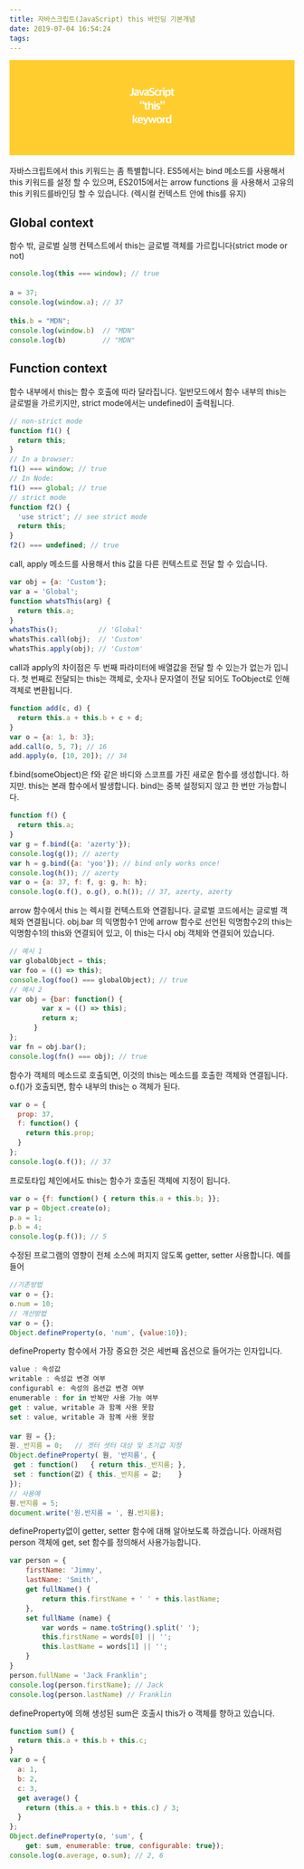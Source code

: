 ```yaml
---
title: 자바스크립트(JavaScript) this 바인딩 기본개념
date: 2019-07-04 16:54:24
tags:
---
```


![](/image/js-this-bind/1.png)

자바스크립트에서 this 키워드는 좀 특별합니다. ES5에서는 bind 메소드를 사용해서 this 키워드를 설정 할 수 있으며, ES2015에서는 arrow functions 을 사용해서 고유의 this 키워드를바인딩 할 수 있습니다. (렉시컬 컨텍스트 안에 this를 유지)

## Global context
함수 밖, 글로벌 실행 컨텍스트에서 this는 글로벌 객체를 가르킵니다(strict mode or not)

```js
console.log(this === window); // true
  
a = 37;
console.log(window.a); // 37
  
this.b = "MDN"; 
console.log(window.b)  // "MDN" 
console.log(b)         // "MDN"
```

## Function context
함수 내부에서 this는 함수 호출에 따라 달라집니다. 일반모드에서 함수 내부의 this는 글로벌을 가르키지만, strict mode에서는 undefined이 출력됩니다.

```js
// non-strict mode
function f1() {
  return this;
}
// In a browser:
f1() === window; // true 
// In Node:
f1() === global; // true
// strict mode
function f2() {
  'use strict'; // see strict mode
  return this;
}
f2() === undefined; // true
```

call, apply 메소드를 사용해서 this 값을 다른 컨텍스트로 전달 할 수 있습니다.

```js
var obj = {a: 'Custom'};
var a = 'Global';
function whatsThis(arg) {
  return this.a;
}
whatsThis();          // 'Global'
whatsThis.call(obj);  // 'Custom'
whatsThis.apply(obj); // 'Custom'
```

call과 apply의 차이점은 두 번째 파라미터에 배열값을 전달 할 수 있는가 없는가 입니다. 첫 번째로 전달되는 this는 객체로, 숫자나 문자열이 전달 되어도 ToObject로 인해 객체로 변환됩니다.

```js
function add(c, d) {
  return this.a + this.b + c + d;
}
var o = {a: 1, b: 3};
add.call(o, 5, 7); // 16
add.apply(o, [10, 20]); // 34
```

f.bind(someObject)은 f와 같은 바디와 스코프를 가진 새로운 함수를 생성합니다. 하지만. this는 본래 함수에서 발생합니다. bind는 중복 설정되지 않고 한 번만 가능합니다.

```js
function f() {
  return this.a;
}
var g = f.bind({a: 'azerty'});
console.log(g()); // azerty
var h = g.bind({a: 'yoo'}); // bind only works once!
console.log(h()); // azerty
var o = {a: 37, f: f, g: g, h: h};
console.log(o.f(), o.g(), o.h()); // 37, azerty, azerty
```

arrow 함수에서 this 는 렉시컬 컨텍스트와 연결됩니다. 글로벌 코드에서는 글로벌 객체와 연결됩니다. obj.bar 의 익명함수1 안에 arrow 함수로 선언된 익명함수2의 this는 익명함수1의 this와 연결되어 있고, 이 this는 다시 obj 객체와 연결되어 있습니다.

```js
// 예시 1
var globalObject = this;
var foo = (() => this);
console.log(foo() === globalObject); // true
// 예시 2
var obj = {bar: function() {
        var x = (() => this);
        return x;
      }
};
var fn = obj.bar();
console.log(fn() === obj); // true
```

함수가 객체의 메소드로 호출되면, 이것의 this는 메소드를 호출한 객체와 연결됩니다. o.f()가 호출되면, 함수 내부의 this는 o 객체가 된다.

```js
var o = {
  prop: 37,
  f: function() {
    return this.prop;
  }
};
console.log(o.f()); // 37
```

프로토타입 체인에서도 this는 함수가 호출된 객체에 지정이 됩니다.

```js
var o = {f: function() { return this.a + this.b; }};
var p = Object.create(o);
p.a = 1;
p.b = 4;
console.log(p.f()); // 5
```

수정된 프로그램의 영향이 전체 소스에 퍼지지 않도록 getter, setter 사용합니다. 예를들어

```js
//기존방법
var o = {};
o.num = 10;
// 개선방법
var o = {};
Object.defineProperty(o, 'num', {value:10});
```

defineProperty 함수에서 가장 중요한 것은 세번째 옵션으로 들어가는 인자입니다.

```js
value : 속성값
writable : 속성값 변경 여부
configurabl e: 속성의 옵션값 변경 여부
enumerable : for in 반복만 사용 가능 여부
get : value, writable 과 함꼐 사용 못함
set : value, writable 과 함꼐 사용 못함

var 원 = {};
원._반지름 = 0;   // 겟터 셋터 대상 및 초기값 지정
Object.defineProperty( 원, '반지름', { 
 get : function()   { return this._반지름; },
 set : function(값) { this._반지름 = 값;    }
});
// 사용예 
원.반지름 = 5;
document.write('원.반지름 = ', 원.반지름);
```

defineProperty없이 getter, setter 함수에 대해 알아보도록 하겠습니다. 아래처럼 person 객체에 get, set 함수를 정의해서 사용가능합니다.

```js
var person = {
    firstName: 'Jimmy',
    lastName: 'Smith',
    get fullName() {
        return this.firstName + ' ' + this.lastName;
    },
    set fullName (name) {
        var words = name.toString().split(' ');
        this.firstName = words[0] || '';
        this.lastName = words[1] || '';
    }
}
person.fullName = 'Jack Franklin';
console.log(person.firstName); // Jack
console.log(person.lastName) // Franklin
```

defineProperty에 의해 생성된 sum은 호출시 this가 o 객체를 향하고 있습니다.

```js
function sum() {
  return this.a + this.b + this.c;
}
var o = {
  a: 1,
  b: 2,
  c: 3,
  get average() {
    return (this.a + this.b + this.c) / 3;
  }
};
Object.defineProperty(o, 'sum', {
    get: sum, enumerable: true, configurable: true});
console.log(o.average, o.sum); // 2, 6
```